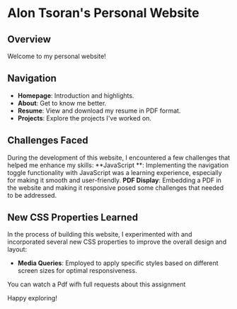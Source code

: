 # Alon Tsoran's Personal Website

## Overview
Welcome to my personal website! 

## Navigation
- **Homepage**: Introduction and highlights.
- **About**: Get to know me better.
- **Resume**: View and download my resume in PDF format.
- **Projects**: Explore the projects I've worked on.

## Challenges Faced
During the development of this website, I encountered a few challenges that helped me enhance my skills:
 **JavaScript **: Implementing the navigation toggle functionality with JavaScript was a learning experience, especially for making it smooth and user-friendly.
 **PDF Display**: Embedding a PDF in the website and making it responsive posed some challenges that needed to be addressed.

## New CSS Properties Learned
In the process of building this website, I experimented with and incorporated several new CSS properties to improve the overall design and layout:
- **Media Queries**: Employed to apply specific styles based on different screen sizes for optimal responsiveness.

You can watch a Pdf wifh full requests about this assignment 

Happy exploring!
